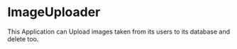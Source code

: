 # ImageUploader
This Application can Upload images taken from its users to its database and delete too.
